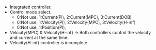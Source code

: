 - Integrated controller.
- Control mode select.
  - 0:Not use,      1:Current(PI),   2:Current(MPC),  3:Current(DOB)      
  - 0:Not use,      1:Velocity(PI),  2:Velocity(MPC), 3:Velocity(H-inf)   
  - 0:Not use,      1:Position(PI),                                       
- Velocity(MPC) & Velocity(H-inf) -> Both controllers control the velocity and current at the same time.
- Velocity(H-inf) controller is incomplete.
